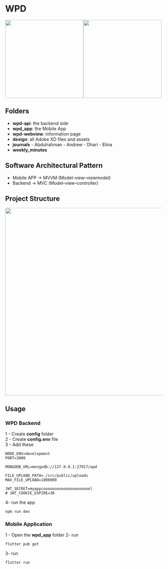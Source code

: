 # WPD

<img src="https://user-images.githubusercontent.com/24327781/134834641-a10c2096-a727-4eda-8da6-e89b12cb5c26.png" width="250" /><img src="https://user-images.githubusercontent.com/24327781/134834647-ce9cd8a0-4a94-4a7c-827c-a351c8478d96.png" width="250" />

## Folders
  - **wpd-api**: the backend side
  - **wpd_app**: the Mobile App
  - **wpd-webview**: information page
  - **design**: all Adobe XD files and assets
  - **journals**
        - Abdulrahman
        - Andrew
        - Dhari
        - Elina
  - **weekly_minutes**


## Software Architectural Pattern
  - Mobile APP -> MVVM (Model–view–viewmodel)
  - Backend -> MVC (Model–view–controller)


## Project Structure

<img src="https://user-images.githubusercontent.com/24327781/119294381-f248e580-bc19-11eb-80f8-4d3f2107c12b.png" width="600" />


## Usage

### WPD Backend

1 - Create **config** folder   </br>
2 - Create **config.env** file </br>
3 - Add these
```env
NODE_ENV=development
PORT=3000

MONGODB_URL=mongodb://127.0.0.1:27017/wpd

FILE_UPLOAD_PATH=./src/public/uploads
MAX_FILE_UPLOAD=1000000

JWT_SECRET=myappcoooooooooooooooooooool
# JWT_COOKIE_EXPIRE=30
```

4- run the app
```shell
npm run dev
```
### Mobile Application

1 - Open the **wpd_app** folder
2- run
```shell
flutter pub get
```
3- run
```shell
flutter run
```


